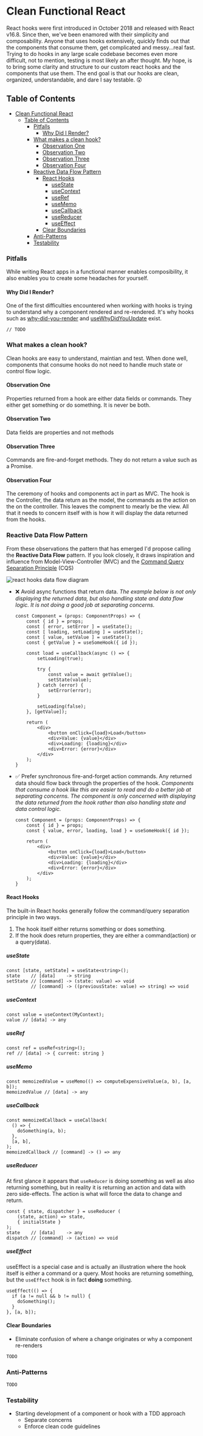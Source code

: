# Clean Functional React

React hooks were first introduced in October 2018 and released with React v16.8.  Since then, we've been enamored with their simplicity and composability. Anyone that uses hooks extensively, quickly finds out that the components that consume them, get complicated and messy...real fast. Trying to do hooks in any large scale codebase becomes even more difficult, not to mention, testing is most likely an after thought. My hope, is to bring some clarity and structure to our custom react hooks and the components that use them.  The end goal is that our hooks are clean, organized, understandable, and dare I say testable. 😲

## Table of Contents

- [Clean Functional React](#clean-functional-react)
  - [Table of Contents](#table-of-contents)
    - [Pitfalls](#pitfalls)
      - [Why Did I Render?](#why-did-i-render)
    - [What makes a clean hook?](#what-makes-a-clean-hook)
      - [Observation One](#observation-one)
      - [Observation Two](#observation-two)
      - [Observation Three](#observation-three)
      - [Observation Four](#observation-four)
    - [Reactive Data Flow Pattern](#reactive-data-flow-pattern)
      - [React Hooks](#react-hooks)
        - [useState](#usestate)
        - [useContext](#usecontext)
        - [useRef](#useref)
        - [useMemo](#usememo)
        - [useCallback](#usecallback)
        - [useReducer](#usereducer)
        - [useEffect](#useeffect)
      - [Clear Boundaries](#clear-boundaries)
    - [Anti-Patterns](#anti-patterns)
    - [Testability](#testability)

### Pitfalls

While writing React apps in a functional manner enables composibility, it also enables you to create some headaches for yourself.

#### Why Did I Render?

One of the first difficulties encountered when working with hooks is trying to understand why a component rendered and re-rendered. It's why hooks such as [why-did-you-render](https://github.com/welldone-software/why-did-you-render) and [useWhyDidYouUpdate](https://usehooks.com/useWhyDidYouUpdate/) exist.

```text
// TODO
```

### What makes a clean hook?

Clean hooks are easy to understand, maintian and test. When done well, components that consume hooks do not need to handle much state or control flow logic.

#### Observation One

Properties returned from a hook are either data fields or commands.  They either get something or do something. It is never be both.

#### Observation Two

Data fields are properties and not methods

#### Observation Three

Commands are fire-and-forget methods.  They do not return a value such as a Promise.

#### Observation Four

The ceremony of hooks and components act in part as MVC. The hook is the Controller, the data return as the model, the commands as the action on the on the controller. This leaves the compnent to mearly be the view.  All that it needs to concern itself with is how it will display the data returned from the hooks.

### Reactive Data Flow Pattern

From these observations the pattern that has emerged I'd propose calling the **Reactive Data Flow** pattern. If you look closely, it draws inspiration and influence from Model-View-Controller (MVC) and the [Command Query Separation Principle](https://en.wikipedia.org/wiki/Command%E2%80%93query_separation) (CQS)

![react hooks data flow diagram](./docs/assets/clean-react-hook.drawio.svg)

- ❌ Avoid async functions that return data. _The example below is not only displaying the returned data, but also handling state and data flow logic. It is not doing a good job at separating concerns._

    ```typescriptreact
    const Component = (props: ComponentProps) => {
        const { id } = props;
        const [ error, setError ] = useState();
        const [ loading, setLoading ] = useState();
        const [ value, setValue ] = useState();
        const { getValue } = useSomeHook({ id });

        const load = useCallback(async () => {
            setLoading(true);

            try {
                const value = await getValue();
                setState(value);
            } catch (error) {
                setError(error);
            }

            setLoading(false);
        }, [getValue]);

        return (
            <div>
                <button onClick={load}>Load</button>
                <div>Value: {value}</div>
                <div>Loading: {loading}</div>
                <div>Error: {error}</div>
            </div>
        );
    }
    ```

- ✅ Prefer synchronous fire-and-forget action commands. Any returned data should flow back through the properties of the hook. _Components that consume a hook like this are easier to read and do a better job at separating concerns.  The component is only concerned with displaying the data returned from the hook rather than also handling state and data control logic._

    ```typescriptreact
    const Component = (props: ComponentProps) => {
        const { id } = props;
        const { value, error, loading, load } = useSomeHook({ id });

        return (
            <div>
                <button onClick={load}>Load</button>
                <div>Value: {value}</div>
                <div>Loading: {loading}</div>
                <div>Error: {error}</div>
            </div>
        );
    }
    ```

#### React Hooks

The built-in React hooks generally follow the command/query separation principle in two ways.

1. The hook itself either returns something or does something.
2. If the hook does return properties, they are either a command(action) or a query(data).

##### useState

```typescriptreact
const [state, setState] = useState<string>();
state    // [data]    -> string
setState // [command] -> (state: value) => void
         // [command] -> ((previousState: value) => string) => void
```

##### useContext

```typescriptreact
const value = useContext(MyContext);
value // [data] -> any
```

##### useRef

```typescriptreact
const ref = useRef<string>();
ref // [data] -> { current: string }
```

##### useMemo

```typescriptreact
const memoizedValue = useMemo(() => computeExpensiveValue(a, b), [a, b]);
memoizedValue // [data] -> any
```

##### useCallback

```typescriptreact
const memoizedCallback = useCallback(
  () => {
    doSomething(a, b);
  },
  [a, b],
);
memoizedCallback // [command] -> () => any
```

##### useReducer

At first glance it appears that `useReducer` is doing something as well as also returning something, but in reality it is returning an action and data with zero side-effects.  The action is what will force the data to change and return.

```typescriptreact
const { state, dispatcher } = useReducer (
    (state, action) => state,
    { initialState }
);
state    // [data]    -> any
dispatch // [command] -> (action) => void
```

##### useEffect

useEffect is a special case and is actually an illustration where the hook itself is either a command or a query. Most hooks are returning something, but the `useEffect` hook is in fact __doing__ something.

```typescriptreact
useEffect(() => {
  if (a != null && b != null) {
    doSomething();
  }
}, [a, b]);
```

#### Clear Boundaries

- Eliminate confusion of where a change originates or why a component re-renders

```markdown
TODO
```

### Anti-Patterns

```markdown
TODO
```

### Testability

- Starting development of a component or hook with a TDD approach
  - Separate concerns
  - Enforce clean code guidelines

